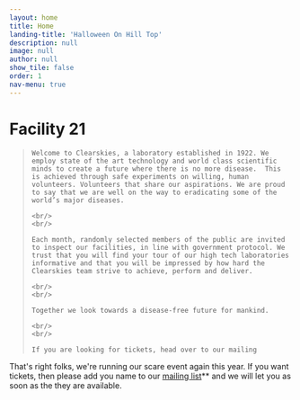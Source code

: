```yaml
---
layout: home
title: Home
landing-title: 'Halloween On Hill Top'
description: null
image: null
author: null
show_tile: false
order: 1
nav-menu: true
---
```

# Facility 21  
<blockquote>
    
    Welcome to Clearskies, a laboratory established in 1922. We employ state of the art technology and world class scientific minds to create a future where there is no more disease.  This is achieved through safe experiments on willing, human volunteers. Volunteers that share our aspirations. We are proud to say that we are well on the way to eradicating some of the world’s major diseases.
    
    <br/>
    <br/>
    
    Each month, randomly selected members of the public are invited to inspect our facilities, in line with government protocol. We trust that you will find your tour of our high tech laboratories informative and that you will be impressed by how hard the Clearskies team strive to achieve, perform and deliver.

    <br/>
    <br/>

    Together we look towards a disease-free future for mankind.

    <br/>
    <br/>

    If you are looking for tickets, head over to our mailing
</blockquote>

That's right folks, we're running our scare event again this year. If you want tickets, then please add you
name to our <a href="{% link mailing-list.md %}">mailing list</a>** and we will let you as soon as the they
are available.
